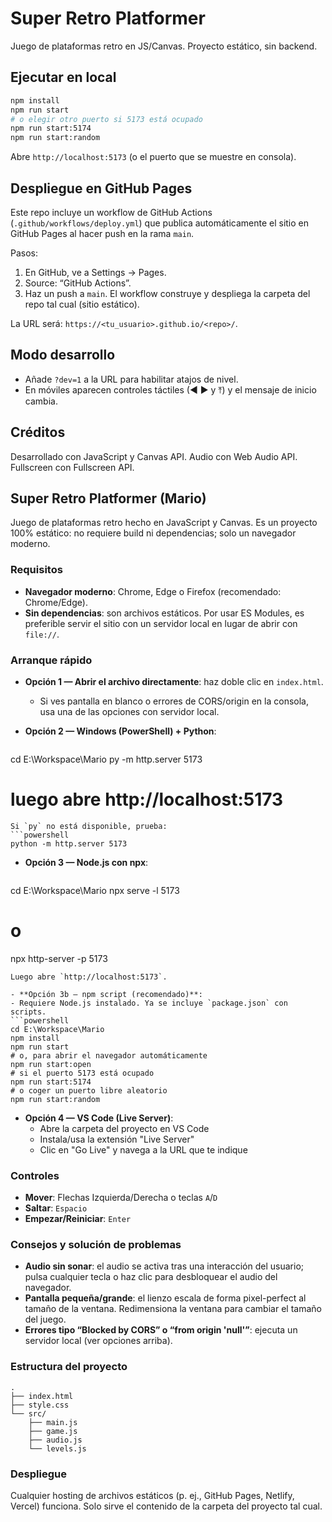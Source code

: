 # Super Retro Platformer

Juego de plataformas retro en JS/Canvas. Proyecto estático, sin backend.

## Ejecutar en local

```bash
npm install
npm run start
# o elegir otro puerto si 5173 está ocupado
npm run start:5174
npm run start:random
```

Abre `http://localhost:5173` (o el puerto que se muestre en consola).

## Despliegue en GitHub Pages

Este repo incluye un workflow de GitHub Actions (`.github/workflows/deploy.yml`) que publica automáticamente el sitio en GitHub Pages al hacer push en la rama `main`.

Pasos:

1. En GitHub, ve a Settings → Pages.
2. Source: “GitHub Actions”.
3. Haz un push a `main`. El workflow construye y despliega la carpeta del repo tal cual (sitio estático).

La URL será: `https://<tu_usuario>.github.io/<repo>/`.

## Modo desarrollo

- Añade `?dev=1` a la URL para habilitar atajos de nivel.
- En móviles aparecen controles táctiles (◀ ▶ y ⤒) y el mensaje de inicio cambia.

## Créditos

Desarrollado con JavaScript y Canvas API. Audio con Web Audio API. Fullscreen con Fullscreen API.

## Super Retro Platformer (Mario)

Juego de plataformas retro hecho en JavaScript y Canvas. Es un proyecto 100% estático: no requiere build ni dependencias; solo un navegador moderno.

### Requisitos
- **Navegador moderno**: Chrome, Edge o Firefox (recomendado: Chrome/Edge).
- **Sin dependencias**: son archivos estáticos. Por usar ES Modules, es preferible servir el sitio con un servidor local en lugar de abrir con `file://`.

### Arranque rápido
- **Opción 1 — Abrir el archivo directamente**: haz doble clic en `index.html`.
  - Si ves pantalla en blanco o errores de CORS/origin en la consola, usa una de las opciones con servidor local.

- **Opción 2 — Windows (PowerShell) + Python**:
  ```powershell
cd E:\Workspace\Mario
py -m http.server 5173
# luego abre http://localhost:5173
  ```
  Si `py` no está disponible, prueba:
  ```powershell
python -m http.server 5173
  ```

- **Opción 3 — Node.js con npx**:
  ```powershell
cd E:\Workspace\Mario
npx serve -l 5173
# o
npx http-server -p 5173
  ```
  Luego abre `http://localhost:5173`.

- **Opción 3b — npm script (recomendado)**:
  - Requiere Node.js instalado. Ya se incluye `package.json` con scripts.
  ```powershell
cd E:\Workspace\Mario
npm install
npm run start
# o, para abrir el navegador automáticamente
npm run start:open
# si el puerto 5173 está ocupado
npm run start:5174
# o coger un puerto libre aleatorio
npm run start:random
  ```

- **Opción 4 — VS Code (Live Server)**:
  - Abre la carpeta del proyecto en VS Code
  - Instala/usa la extensión "Live Server"
  - Clic en "Go Live" y navega a la URL que te indique

### Controles
- **Mover**: Flechas Izquierda/Derecha o teclas `A`/`D`
- **Saltar**: `Espacio`
- **Empezar/Reiniciar**: `Enter`

### Consejos y solución de problemas
- **Audio sin sonar**: el audio se activa tras una interacción del usuario; pulsa cualquier tecla o haz clic para desbloquear el audio del navegador.
- **Pantalla pequeña/grande**: el lienzo escala de forma pixel-perfect al tamaño de la ventana. Redimensiona la ventana para cambiar el tamaño del juego.
- **Errores tipo “Blocked by CORS” o “from origin 'null'”**: ejecuta un servidor local (ver opciones arriba).

### Estructura del proyecto
```
.
├── index.html
├── style.css
└── src/
    ├── main.js
    ├── game.js
    ├── audio.js
    └── levels.js
```

### Despliegue
Cualquier hosting de archivos estáticos (p. ej., GitHub Pages, Netlify, Vercel) funciona. Solo sirve el contenido de la carpeta del proyecto tal cual.
